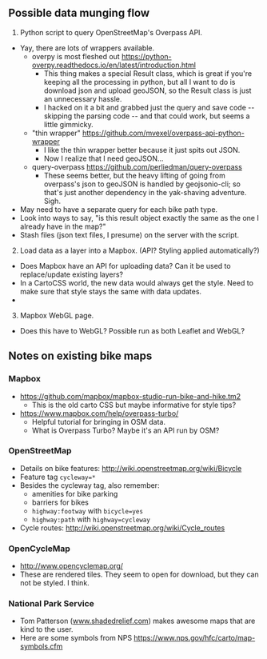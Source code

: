 
## Possible data munging flow

1. Python script to query OpenStreetMap's Overpass API.
  - Yay, there are lots of wrappers available.
    - overpy is most fleshed out https://python-overpy.readthedocs.io/en/latest/introduction.html
      - This thing makes a special Result class, which is great if you're keeping all the processing in python, but all I want to do is download json and upload geoJSON, so the Result class is just an unnecessary hassle.
      - I hacked on it a bit and grabbed just the query and save code -- skipping the parsing code -- and that could work, but seems a little gimmicky.
    - "thin wrapper" https://github.com/mvexel/overpass-api-python-wrapper
      - I like the thin wrapper better because it just spits out JSON.
      - Now I realize that I need geoJSON...
    - query-overpass https://github.com/perliedman/query-overpass
      - These seems better, but the heavy lifting of going from overpass's json to geoJSON is handled by geojsonio-cli; so that's just another dependency in the yak-shaving adventure. Sigh.
  - May need to have a separate query for each bike path type.
  - Look into ways to say, "is this result object exactly the same as the one I already have in the map?"
  - Stash files (json text files, I presume) on the server with the script.
2. Load data as a layer into a Mapbox. (API? Styling applied automatically?)
  - Does Mapbox have an API for uploading data? Can it be used to replace/update existing layers?
  - In a CartoCSS world, the new data would always get the style. Need to make sure that style stays the same with data updates.
  - 
3. Mapbox WebGL page.
  - Does this have to WebGL? Possible run as both Leaflet and WebGL?

## Notes on existing bike maps

### Mapbox

- https://github.com/mapbox/mapbox-studio-run-bike-and-hike.tm2
  - This is the old carto CSS but maybe informative for style tips?
- https://www.mapbox.com/help/overpass-turbo/
  - Helpful tutorial for bringing in OSM data.
  - What is Overpass Turbo? Maybe it's an API run by OSM?
  
### OpenStreetMap

- Details on bike features: http://wiki.openstreetmap.org/wiki/Bicycle
- Feature tag `cycleway=*`
- Besides the cycleway tag, also remember:
  - amenities for bike parking
  - barriers for bikes
  - `highway:footway` with `bicycle=yes`
  - `highway:path` with `highway=cycleway`
- Cycle routes: http://wiki.openstreetmap.org/wiki/Cycle_routes

### OpenCycleMap

- http://www.opencyclemap.org/
- These are rendered tiles. They seem to open for download, but they can not be styled. I think.

### National Park Service

- Tom Patterson (www.shadedrelief.com) makes awesome maps that are kind to the user.
- Here are some symbols from NPS https://www.nps.gov/hfc/carto/map-symbols.cfm


